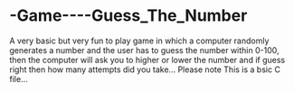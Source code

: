 # -Game----Guess_The_Number
A very basic but very fun to play game in which a computer randomly generates a number and the user has to guess the number within 0-100, then the computer will ask you to higher or lower the number and if guess right then how many attempts did you take...
Please note This is a bsic C file...
